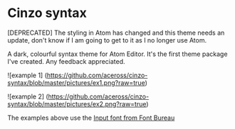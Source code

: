 # Cinzo syntax
[DEPRECATED] The styling in Atom has changed and this theme needs an update, don't know if I am going to get to it as I no longer use Atom. 

A dark, colourful syntax theme for Atom Editor. It's the first theme package I've created. Any feedback appreciated. 

![example 1]
(https://github.com/aceross/cinzo-syntax/blob/master/pictures/ex1.png?raw=true)

![example 2]
(https://github.com/aceross/cinzo-syntax/blob/master/pictures/ex2.png?raw=true)

The examples above use the [Input font from Font Bureau](http://input.fontbureau.com)
